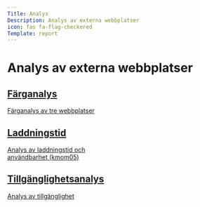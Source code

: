 ```yaml
---
Title: Analys
Description: Analys av externa webbplatser
icon: fas fa-flag-checkered
Template: report
---
```


# Analys av externa webbplatser

<div class="kmom-grid-box">
    <a href="analysis/sub/01_colors" alt="länk till färganalys">
        <h2>Färganalys</h2>
        <p>Färganalys av tre webbplatser</p>
        <div class="arrow"><i class="fas fa-arrow-circle-right"></i></div>
    </a>
</div>
<div class="kmom-grid-box">
    <a href="analysis/sub/02_load" alt="länk till bildanalys">
        <h2>Laddningstid</h2>
        <p>Analys av laddningstid och<br/>användbarhet (kmom05)</p>
        <div class="arrow"><i class="fas fa-arrow-circle-right"></i></div>
    </a>
</div>
<div class="kmom-grid-box">
    <a href="analysis/sub/03_design_principles" alt="länk till tillgänglighetsanalysen">
        <h2>Tillgänglighetsanalys</h2>
        <p>Analys av tillgänglighet</p>
        <div class="arrow"><i class="fas fa-arrow-circle-right"></i></div>
    </a>
</div>
